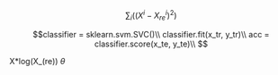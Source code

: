 ```math
    \sum_i((X^i - X_{re}^i)^2)
```
```math
classifier = sklearn.svm.SVC()\\

classifier.fit(x_tr, y_tr)\\

acc = classifier.score(x_te, y_te)\\

```
X*log(X_(re))
$\theta$
